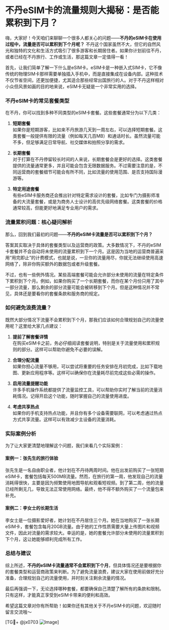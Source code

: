 # 不丹eSIM卡的流量规则大揭秘：是否能累积到下月？

嗨，大家好！今天咱们来聊聊一个很多人都关心的问题——**不丹的eSIM卡在使用过程中，流量是否可以累积到下个月呢？** 不丹这个国家虽然不大，但它的自然风光和独特的文化和生活方式吸引了很多游客和长期居住者。如果你计划前往不丹，或者已经在不丹旅行、工作或生活，那这篇文章一定值得一看！

首先，让我们简单了解一下什么是eSIM卡。eSIM卡是一种嵌入式SIM卡，它不像传统的物理SIM卡那样需要单独插入手机中，而是直接集成在设备内部。这种技术不仅节省空间，还更加便捷，尤其适合那些经常出国旅行的人。对于不丹这样相对小众但风景如画的目的地来说，eSIM卡无疑是一个非常实用的选择。

### 不丹eSIM卡的常见套餐类型

在不丹，你可以找到多种不同类型的eSIM卡套餐。这些套餐通常分为以下几类：

1. **短期套餐**  
   如果你是短期游客，比如来不丹旅游几天到一周左右，可以选择短期套餐。这类套餐一般提供有限的流量（例如每天几百MB）和通话时长。虽然流量可能不多，但足够满足日常导航、社交媒体和拍照分享的需求。

2. **长期套餐**  
   对于打算在不丹停留较长时间的人来说，长期套餐会是更好的选择。这类套餐提供的流量通常更多，并且可能会包含无限数据服务。不过需要注意的是，不同运营商的套餐细节可能会有所不同，比如流量的使用范围、是否支持国际漫游等。

3. **特定用途套餐**  
   有些eSIM卡服务商还会推出针对特定需求设计的套餐，比如专门为摄影师准备的大流量套餐，或是为商务人士设计的高优先级网络套餐。这类套餐的价格通常较高，但能更好地满足专业用户的需求。

### 流量累积问题：核心疑问解析

那么，回到我们最初的问题——**不丹的eSIM卡流量是否可以累积到下个月？**

答案其实取决于具体的套餐类型以及运营商的政策。大多数情况下，不丹的eSIM卡套餐并不会自动将未使用的流量累积到下一个月。这是因为当地的运营商普遍采用“用完即止”的计费模式，也就是说，一旦你的流量用尽，你就无法继续使用高速网络了，除非你购买额外的数据包或者升级套餐。

不过，也有一些例外情况。某些高端套餐可能会允许部分未使用的流量在特定条件下累积到下个月。例如，如果你购买了一个长期套餐，而你在某个月份只用了其中一部分流量，那么剩余的部分流量可能会被转移到下个月。但是这种情况并不常见，具体还是要看你的套餐条款和服务商的规定。

### 如何避免浪费流量？

既然大部分情况下流量不会累积到下个月，那我们应该如何合理规划自己的流量使用呢？这里给大家几点建议：

1. **提前了解套餐详情**  
   在购买eSIM卡之前，务必仔细阅读套餐说明，特别是关于流量使用和累积规则的部分。这样可以帮助你避免不必要的误解。

2. **合理分配流量**  
   如果你担心流量不够用，可以尝试将重要的任务安排在月初完成，比如下载地图、更新应用程序等。这样可以确保你在流量耗尽前完成这些必需的操作。

3. **启用流量提醒功能**  
   许多手机操作系统都提供了流量监控工具，可以帮助你实时了解当前的流量消耗情况。记得开启这个功能，随时掌握自己的流量使用进度。

4. **考虑共享热点**  
   如果你的手机支持热点功能，并且你有多个设备需要联网，可以考虑通过热点方式共享流量。这样可以有效减少主设备的流量消耗。

### 实际案例分析

为了让大家更清楚地理解这个问题，我们来看几个实际案例：

#### 案例一：张先生的旅行体验  
张先生是一名自由职业者，他计划在不丹待两周时间。他在出发前购买了一张短期eSIM卡，套餐包括每天500MB流量。然而，在旅行的第一周，他发现自己的流量消耗得很快，主要是因为频繁使用地图导航和观看短视频。到了第二周，他的流量已经所剩无几，导致无法正常使用网络。最终，他不得不额外购买了一个流量包来补充。

#### 案例二：李女士的长期生活  
李女士是一位摄影爱好者，她计划在不丹居住三个月。她在当地购买了一张长期eSIM卡，套餐包含每月20GB流量。由于她的工作性质需要大量上传图片和视频文件，因此对流量的需求较大。幸运的是，她的套餐允许部分未使用的流量累积到下个月，这让她能够顺利完成所有工作。

### 总结与建议

综上所述，**不丹的eSIM卡流量通常不会累积到下个月**，但具体情况还是要根据你的套餐类型和运营商政策来判断。为了避免流量浪费，建议大家在使用前做好充分准备，合理规划自己的流量使用，并时刻关注剩余流量的情况。

最后再强调一下，无论选择哪种套餐，都要确保自己清楚了解所有的条款和限制。只有这样，才能真正享受到eSIM卡带来的便利和高效。

希望这篇文章对你有所帮助！如果你还有其他关于不丹eSIM卡的问题，欢迎随时留言交流哦～ 

[TG💪+ @jx0703 ![Image](https://github.com/user-attachments/assets/dbca1d08-cadb-493c-b0ec-ad6f7a83f270)]